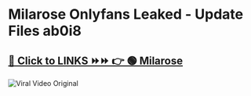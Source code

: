 
 # Milarose Onlyfans Leaked - Update Files ab0i8

## <h2><a href="https://clipsfans.com/Milarose&ref=git">🔗 Click to LINKS ⏩⏩ 👉 🟢 Milarose </a></h2>

<a href="https://clipsfans.com/Milarose&ref=git" rel="nofollow" data-target="animated-image.originalLink"><img src="https://i.ibb.co.com/xMMVF88/686577567.gif" alt="Viral Video Original" style="max-width: 100%; display: inline-block;" data-target="animated-image.originalImage"></a>

